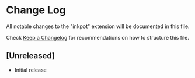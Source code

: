 # Change Log
All notable changes to the "inkpot" extension will be documented in this file.

Check [Keep a Changelog](http://keepachangelog.com/) for recommendations on how to structure this file.

## [Unreleased]
- Initial release
